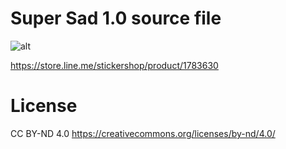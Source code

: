 # Super Sad 1.0 source file

![alt](http://78.media.tumblr.com/2de99bcc67d5baa24939ba4d3c0fbace/tumblr_ozz18mRLtW1t1xi2oo1_400.gif)

https://store.line.me/stickershop/product/1783630



# License 
CC BY-ND 4.0
https://creativecommons.org/licenses/by-nd/4.0/
